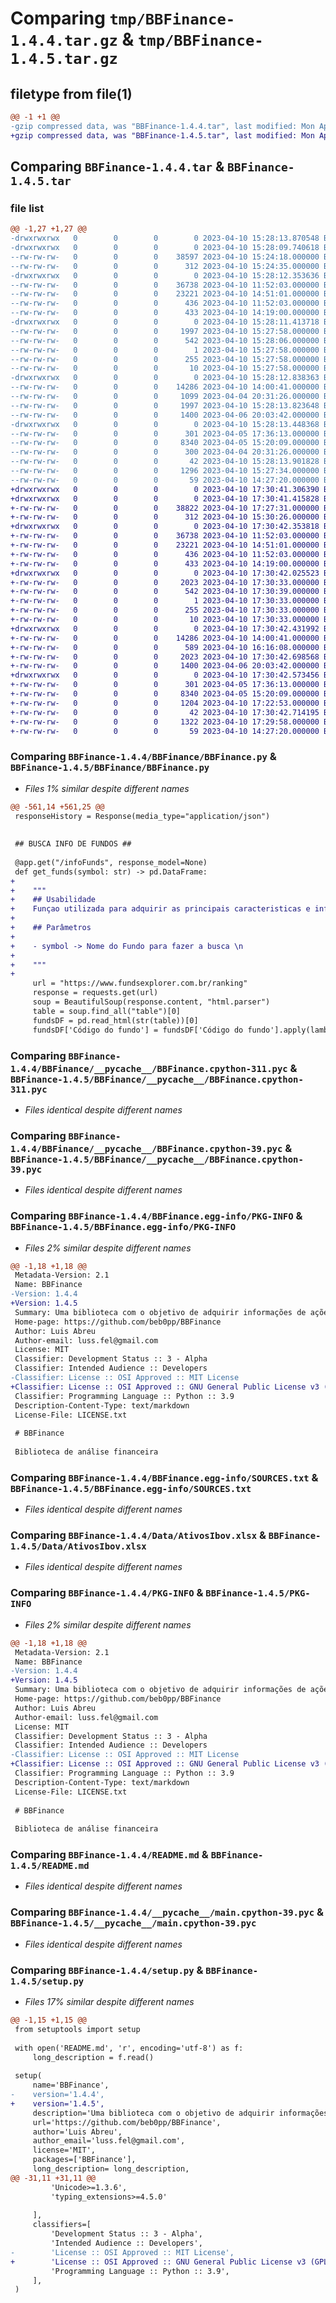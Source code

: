# Comparing `tmp/BBFinance-1.4.4.tar.gz` & `tmp/BBFinance-1.4.5.tar.gz`

## filetype from file(1)

```diff
@@ -1 +1 @@
-gzip compressed data, was "BBFinance-1.4.4.tar", last modified: Mon Apr 10 15:24:50 2023, max compression
+gzip compressed data, was "BBFinance-1.4.5.tar", last modified: Mon Apr 10 17:27:19 2023, max compression
```

## Comparing `BBFinance-1.4.4.tar` & `BBFinance-1.4.5.tar`

### file list

```diff
@@ -1,27 +1,27 @@
-drwxrwxrwx   0        0        0        0 2023-04-10 15:28:13.870548 BBFinance-1.4.4/
-drwxrwxrwx   0        0        0        0 2023-04-10 15:28:09.740618 BBFinance-1.4.4/BBFinance/
--rw-rw-rw-   0        0        0    38597 2023-04-10 15:24:18.000000 BBFinance-1.4.4/BBFinance/BBFinance.py
--rw-rw-rw-   0        0        0      312 2023-04-10 15:24:35.000000 BBFinance-1.4.4/BBFinance/__init__.py
-drwxrwxrwx   0        0        0        0 2023-04-10 15:28:12.353636 BBFinance-1.4.4/BBFinance/__pycache__/
--rw-rw-rw-   0        0        0    36738 2023-04-10 11:52:03.000000 BBFinance-1.4.4/BBFinance/__pycache__/BBFinance.cpython-311.pyc
--rw-rw-rw-   0        0        0    23221 2023-04-10 14:51:01.000000 BBFinance-1.4.4/BBFinance/__pycache__/BBFinance.cpython-39.pyc
--rw-rw-rw-   0        0        0      436 2023-04-10 11:52:03.000000 BBFinance-1.4.4/BBFinance/__pycache__/__init__.cpython-311.pyc
--rw-rw-rw-   0        0        0      433 2023-04-10 14:19:00.000000 BBFinance-1.4.4/BBFinance/__pycache__/__init__.cpython-39.pyc
-drwxrwxrwx   0        0        0        0 2023-04-10 15:28:11.413718 BBFinance-1.4.4/BBFinance.egg-info/
--rw-rw-rw-   0        0        0     1997 2023-04-10 15:27:58.000000 BBFinance-1.4.4/BBFinance.egg-info/PKG-INFO
--rw-rw-rw-   0        0        0      542 2023-04-10 15:28:06.000000 BBFinance-1.4.4/BBFinance.egg-info/SOURCES.txt
--rw-rw-rw-   0        0        0        1 2023-04-10 15:27:58.000000 BBFinance-1.4.4/BBFinance.egg-info/dependency_links.txt
--rw-rw-rw-   0        0        0      255 2023-04-10 15:27:58.000000 BBFinance-1.4.4/BBFinance.egg-info/requires.txt
--rw-rw-rw-   0        0        0       10 2023-04-10 15:27:58.000000 BBFinance-1.4.4/BBFinance.egg-info/top_level.txt
-drwxrwxrwx   0        0        0        0 2023-04-10 15:28:12.838363 BBFinance-1.4.4/Data/
--rw-rw-rw-   0        0        0    14286 2023-04-10 14:00:41.000000 BBFinance-1.4.4/Data/AtivosIbov.xlsx
--rw-rw-rw-   0        0        0     1099 2023-04-04 20:31:26.000000 BBFinance-1.4.4/LICENSE.txt
--rw-rw-rw-   0        0        0     1997 2023-04-10 15:28:13.823648 BBFinance-1.4.4/PKG-INFO
--rw-rw-rw-   0        0        0     1400 2023-04-06 20:03:42.000000 BBFinance-1.4.4/README.md
-drwxrwxrwx   0        0        0        0 2023-04-10 15:28:13.448368 BBFinance-1.4.4/__pycache__/
--rw-rw-rw-   0        0        0      301 2023-04-05 17:36:13.000000 BBFinance-1.4.4/__pycache__/__init__.cpython-39.pyc
--rw-rw-rw-   0        0        0     8340 2023-04-05 15:20:09.000000 BBFinance-1.4.4/__pycache__/main.cpython-39.pyc
--rw-rw-rw-   0        0        0      300 2023-04-04 20:31:26.000000 BBFinance-1.4.4/requirements.txt
--rw-rw-rw-   0        0        0       42 2023-04-10 15:28:13.901828 BBFinance-1.4.4/setup.cfg
--rw-rw-rw-   0        0        0     1296 2023-04-10 15:27:34.000000 BBFinance-1.4.4/setup.py
--rw-rw-rw-   0        0        0       59 2023-04-10 14:27:20.000000 BBFinance-1.4.4/teste.py
+drwxrwxrwx   0        0        0        0 2023-04-10 17:30:41.306390 BBFinance-1.4.5/
+drwxrwxrwx   0        0        0        0 2023-04-10 17:30:41.415828 BBFinance-1.4.5/BBFinance/
+-rw-rw-rw-   0        0        0    38822 2023-04-10 17:27:31.000000 BBFinance-1.4.5/BBFinance/BBFinance.py
+-rw-rw-rw-   0        0        0      312 2023-04-10 15:30:26.000000 BBFinance-1.4.5/BBFinance/__init__.py
+drwxrwxrwx   0        0        0        0 2023-04-10 17:30:42.353818 BBFinance-1.4.5/BBFinance/__pycache__/
+-rw-rw-rw-   0        0        0    36738 2023-04-10 11:52:03.000000 BBFinance-1.4.5/BBFinance/__pycache__/BBFinance.cpython-311.pyc
+-rw-rw-rw-   0        0        0    23221 2023-04-10 14:51:01.000000 BBFinance-1.4.5/BBFinance/__pycache__/BBFinance.cpython-39.pyc
+-rw-rw-rw-   0        0        0      436 2023-04-10 11:52:03.000000 BBFinance-1.4.5/BBFinance/__pycache__/__init__.cpython-311.pyc
+-rw-rw-rw-   0        0        0      433 2023-04-10 14:19:00.000000 BBFinance-1.4.5/BBFinance/__pycache__/__init__.cpython-39.pyc
+drwxrwxrwx   0        0        0        0 2023-04-10 17:30:42.025523 BBFinance-1.4.5/BBFinance.egg-info/
+-rw-rw-rw-   0        0        0     2023 2023-04-10 17:30:33.000000 BBFinance-1.4.5/BBFinance.egg-info/PKG-INFO
+-rw-rw-rw-   0        0        0      542 2023-04-10 17:30:39.000000 BBFinance-1.4.5/BBFinance.egg-info/SOURCES.txt
+-rw-rw-rw-   0        0        0        1 2023-04-10 17:30:33.000000 BBFinance-1.4.5/BBFinance.egg-info/dependency_links.txt
+-rw-rw-rw-   0        0        0      255 2023-04-10 17:30:33.000000 BBFinance-1.4.5/BBFinance.egg-info/requires.txt
+-rw-rw-rw-   0        0        0       10 2023-04-10 17:30:33.000000 BBFinance-1.4.5/BBFinance.egg-info/top_level.txt
+drwxrwxrwx   0        0        0        0 2023-04-10 17:30:42.431992 BBFinance-1.4.5/Data/
+-rw-rw-rw-   0        0        0    14286 2023-04-10 14:00:41.000000 BBFinance-1.4.5/Data/AtivosIbov.xlsx
+-rw-rw-rw-   0        0        0      589 2023-04-10 16:16:08.000000 BBFinance-1.4.5/LICENSE.txt
+-rw-rw-rw-   0        0        0     2023 2023-04-10 17:30:42.698568 BBFinance-1.4.5/PKG-INFO
+-rw-rw-rw-   0        0        0     1400 2023-04-06 20:03:42.000000 BBFinance-1.4.5/README.md
+drwxrwxrwx   0        0        0        0 2023-04-10 17:30:42.573456 BBFinance-1.4.5/__pycache__/
+-rw-rw-rw-   0        0        0      301 2023-04-05 17:36:13.000000 BBFinance-1.4.5/__pycache__/__init__.cpython-39.pyc
+-rw-rw-rw-   0        0        0     8340 2023-04-05 15:20:09.000000 BBFinance-1.4.5/__pycache__/main.cpython-39.pyc
+-rw-rw-rw-   0        0        0     1204 2023-04-10 17:22:53.000000 BBFinance-1.4.5/requirements.txt
+-rw-rw-rw-   0        0        0       42 2023-04-10 17:30:42.714195 BBFinance-1.4.5/setup.cfg
+-rw-rw-rw-   0        0        0     1322 2023-04-10 17:29:58.000000 BBFinance-1.4.5/setup.py
+-rw-rw-rw-   0        0        0       59 2023-04-10 14:27:20.000000 BBFinance-1.4.5/teste.py
```

### Comparing `BBFinance-1.4.4/BBFinance/BBFinance.py` & `BBFinance-1.4.5/BBFinance/BBFinance.py`

 * *Files 1% similar despite different names*

```diff
@@ -561,14 +561,25 @@
 responseHistory = Response(media_type="application/json")
 
 
 ## BUSCA INFO DE FUNDOS ##
 
 @app.get("/infoFunds", response_model=None)
 def get_funds(symbol: str) -> pd.DataFrame:
+
+    """
+    ## Usabilidade
+    Funçao utilizada para adquirir as principais caracteristicas e informações do fundo selecionado
+
+    ## Parâmetros
+
+    - symbol -> Nome do Fundo para fazer a busca \n
+
+    """
+
     url = "https://www.fundsexplorer.com.br/ranking"
     response = requests.get(url)
     soup = BeautifulSoup(response.content, "html.parser")
     table = soup.find_all("table")[0]
     fundsDF = pd.read_html(str(table))[0]    
     fundsDF['Código do fundo'] = fundsDF['Código do fundo'].apply(lambda x: x+'.SA')
```

### Comparing `BBFinance-1.4.4/BBFinance/__pycache__/BBFinance.cpython-311.pyc` & `BBFinance-1.4.5/BBFinance/__pycache__/BBFinance.cpython-311.pyc`

 * *Files identical despite different names*

### Comparing `BBFinance-1.4.4/BBFinance/__pycache__/BBFinance.cpython-39.pyc` & `BBFinance-1.4.5/BBFinance/__pycache__/BBFinance.cpython-39.pyc`

 * *Files identical despite different names*

### Comparing `BBFinance-1.4.4/BBFinance.egg-info/PKG-INFO` & `BBFinance-1.4.5/BBFinance.egg-info/PKG-INFO`

 * *Files 2% similar despite different names*

```diff
@@ -1,18 +1,18 @@
 Metadata-Version: 2.1
 Name: BBFinance
-Version: 1.4.4
+Version: 1.4.5
 Summary: Uma biblioteca com o objetivo de adquirir informações de ações do mercado financeiro de maneira rapida e prática, afim de incluir todos no mercado
 Home-page: https://github.com/beb0pp/BBFinance
 Author: Luis Abreu
 Author-email: luss.fel@gmail.com
 License: MIT
 Classifier: Development Status :: 3 - Alpha
 Classifier: Intended Audience :: Developers
-Classifier: License :: OSI Approved :: MIT License
+Classifier: License :: OSI Approved :: GNU General Public License v3 (GPLv3)
 Classifier: Programming Language :: Python :: 3.9
 Description-Content-Type: text/markdown
 License-File: LICENSE.txt
 
 # BBFinance
 
 Biblioteca de análise financeira
```

### Comparing `BBFinance-1.4.4/BBFinance.egg-info/SOURCES.txt` & `BBFinance-1.4.5/BBFinance.egg-info/SOURCES.txt`

 * *Files identical despite different names*

### Comparing `BBFinance-1.4.4/Data/AtivosIbov.xlsx` & `BBFinance-1.4.5/Data/AtivosIbov.xlsx`

 * *Files identical despite different names*

### Comparing `BBFinance-1.4.4/PKG-INFO` & `BBFinance-1.4.5/PKG-INFO`

 * *Files 2% similar despite different names*

```diff
@@ -1,18 +1,18 @@
 Metadata-Version: 2.1
 Name: BBFinance
-Version: 1.4.4
+Version: 1.4.5
 Summary: Uma biblioteca com o objetivo de adquirir informações de ações do mercado financeiro de maneira rapida e prática, afim de incluir todos no mercado
 Home-page: https://github.com/beb0pp/BBFinance
 Author: Luis Abreu
 Author-email: luss.fel@gmail.com
 License: MIT
 Classifier: Development Status :: 3 - Alpha
 Classifier: Intended Audience :: Developers
-Classifier: License :: OSI Approved :: MIT License
+Classifier: License :: OSI Approved :: GNU General Public License v3 (GPLv3)
 Classifier: Programming Language :: Python :: 3.9
 Description-Content-Type: text/markdown
 License-File: LICENSE.txt
 
 # BBFinance
 
 Biblioteca de análise financeira
```

### Comparing `BBFinance-1.4.4/README.md` & `BBFinance-1.4.5/README.md`

 * *Files identical despite different names*

### Comparing `BBFinance-1.4.4/__pycache__/main.cpython-39.pyc` & `BBFinance-1.4.5/__pycache__/main.cpython-39.pyc`

 * *Files identical despite different names*

### Comparing `BBFinance-1.4.4/setup.py` & `BBFinance-1.4.5/setup.py`

 * *Files 17% similar despite different names*

```diff
@@ -1,15 +1,15 @@
 from setuptools import setup
 
 with open('README.md', 'r', encoding='utf-8') as f:
     long_description = f.read()
 
 setup(
     name='BBFinance',
-    version='1.4.4',
+    version='1.4.5',
     description='Uma biblioteca com o objetivo de adquirir informações de ações do mercado financeiro de maneira rapida e prática, afim de incluir todos no mercado',
     url='https://github.com/beb0pp/BBFinance',
     author='Luis Abreu',
     author_email='luss.fel@gmail.com',
     license='MIT',
     packages=['BBFinance'],
     long_description= long_description,
@@ -31,11 +31,11 @@
         'Unicode>=1.3.6',
         'typing_extensions>=4.5.0'
         
     ],
     classifiers=[
         'Development Status :: 3 - Alpha',
         'Intended Audience :: Developers',
-        'License :: OSI Approved :: MIT License',
+        'License :: OSI Approved :: GNU General Public License v3 (GPLv3)',
         'Programming Language :: Python :: 3.9',
     ],
 )
```

